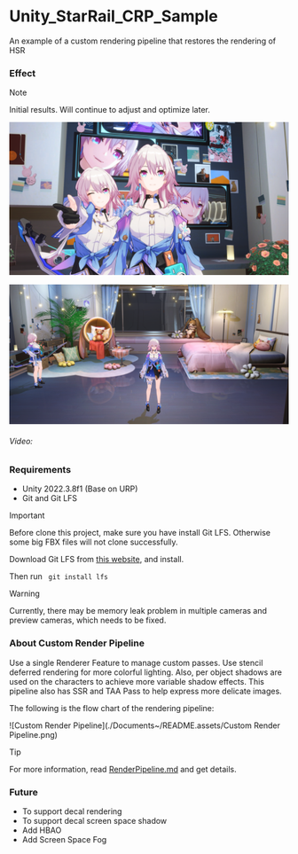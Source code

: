 # Unity_StarRail_CRP_Sample

An example of a custom rendering pipeline that restores the rendering of HSR



### Effect

> [!NOTE] 
>
> Initial results. Will continue to adjust and optimize later.

![6](./Documents~/README.assets/6.png)

![5](./Documents~/README.assets/5.png)

###### Video:



### Requirements

- Unity 2022.3.8f1 (Base on URP)
- Git and Git LFS

> [!IMPORTANT]
>
> Before clone this project, make sure you have install Git LFS. Otherwise some big FBX files will not clone successfully.
>
> Download Git LFS from [this website](https://git-scm.com/downloads), and install. 
>
> Then run   `` git install lfs``

> [!WARNING]
>
> Currently, there may be memory leak problem in multiple cameras and preview cameras, which needs to be fixed.



### About Custom Render Pipeline

Use a single Renderer Feature to manage custom passes. Use stencil deferred rendering for more colorful lighting. Also, per object shadows are used on the characters to achieve more variable shadow effects. This pipeline also has SSR and TAA Pass to help express more delicate images.

The following is the flow chart of the rendering pipeline:

![Custom Render Pipeline](./Documents~/README.assets/Custom Render Pipeline.png)

> [!TIP]
>
> For more information, read [RenderPipeline.md](./Documents~/RenderPipeline.md) and get details.



### Future

- To support decal rendering
- To support decal screen space shadow
- Add HBAO
- Add Screen Space Fog
